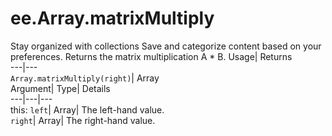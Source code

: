  
#  ee.Array.matrixMultiply 
Stay organized with collections  Save and categorize content based on your preferences. 
Returns the matrix multiplication A * B. Usage| Returns  
---|---  
`Array.matrixMultiply(right)`| Array  
Argument| Type| Details  
---|---|---  
this: `left`| Array| The left-hand value.  
`right`| Array| The right-hand value.  
